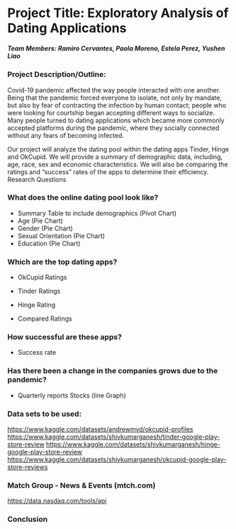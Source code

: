 
# Project Title: Exploratory Analysis of Dating Applications

##### Team Members: Ramiro Cervantes, Paola Moreno, Estela Perez, Yushen Liao

### Project Description/Outline:

Covid-19 pandemic affected the way people interacted with one another. Being that the pandemic forced everyone to isolate, not only by mandate, but also by fear of contracting the infection by human contact; people who were looking for courtship began accepting different ways to socialize. Many people turned to dating applications which became more commonly accepted platforms during the pandemic, where they socially connected without any fears of becoming infected. 

Our project will analyze the dating pool within the dating apps Tinder, Hinge and OkCupid. We will provide a summary of demographic data, including, age, race, sex and economic characteristics. We will also be comparing the ratings and “success” rates of the apps to determine their efficiency.
Research Questions

### What does the online dating pool look like?
  * Summary Table to include demographics (Pivot Chart)
  * Age (Pie Chart)
  * Gender (Pie Chart)
  * Sexual Orientation (Pie Chart)
  * Education (Pie Chart)
### Which are the top dating apps?
  * OkCupid Ratings

  * Tinder Ratings
  * Hinge Rating
  * Compared Ratings
### How successful are these apps?
  * Success rate
### Has there been a change in the companies grows due to the pandemic?
  * Quarterly reports Stocks (line Graph)
### Data sets to be used:
https://www.kaggle.com/datasets/andrewmvd/okcupid-profiles
https://www.kaggle.com/datasets/shivkumarganesh/tinder-google-play-store-review
https://www.kaggle.com/datasets/shivkumarganesh/hinge-google-play-store-review
https://www.kaggle.com/datasets/shivkumarganesh/okcupid-google-play-store-reviews
### Match Group - News & Events (mtch.com)
https://data.nasdaq.com/tools/api

### Conclusion


